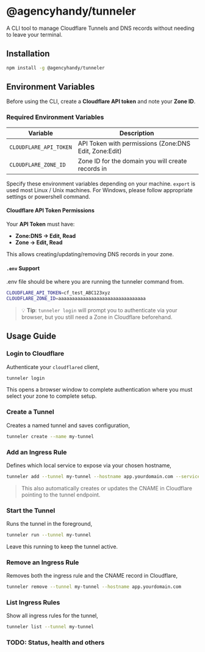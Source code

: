 # @agencyhandy/tunneler

A CLI tool to manage Cloudflare Tunnels and DNS records without needing to leave your terminal.

## Installation

```bash
npm install -g @agencyhandy/tunneler
```

## Environment Variables

Before using the CLI, create a **Cloudflare API token** and note your **Zone ID**.

### Required Environment Variables

| Variable               | Description                                             |
| ---------------------- | ------------------------------------------------------- |
| `CLOUDFLARE_API_TOKEN` | API Token with permissions (Zone\:DNS Edit, Zone\:Edit) |
| `CLOUDFLARE_ZONE_ID`   | Zone ID for the domain you will create records in       |

Specify these environment variables depending on your machine. `export` is used most Linux / Unix machines. For Windows, please follow appropriate settings or powershell command.

#### Cloudflare API Token Permissions

Your **API Token** must have:

- **Zone:DNS → Edit, Read**
- **Zone → Edit, Read**

This allows creating/updating/removing DNS records in your zone.

#### `.env` Support

.env file should be where you are running the tunneler command from.

```bash
CLOUDFLARE_API_TOKEN=cf_test_ABC123xyz
CLOUDFLARE_ZONE_ID=aaaaaaaaaaaaaaaaaaaaaaaaaaaaaaaa
```

> 💡 **Tip**: `tunneler login` will prompt you to authenticate via your browser, but you still need a Zone in Cloudflare beforehand.

## Usage Guide

### Login to Cloudflare

Authenticate your `cloudflared` client,

```bash
tunneler login
```

This opens a browser window to complete authentication where you must select your zone to complete setup.

### Create a Tunnel

Creates a named tunnel and saves configuration,

```bash
tunneler create --name my-tunnel
```

### Add an Ingress Rule

Defines which local service to expose via your chosen hostname,

```bash
tunneler add --tunnel my-tunnel --hostname app.yourdomain.com --service localhost:3000
```

> This also automatically creates or updates the CNAME in Cloudflare pointing to the tunnel endpoint.

### Start the Tunnel

Runs the tunnel in the foreground,

```bash
tunneler run --tunnel my-tunnel
```

Leave this running to keep the tunnel active.

### Remove an Ingress Rule

Removes both the ingress rule and the CNAME record in Cloudflare,

```bash
tunneler remove --tunnel my-tunnel --hostname app.yourdomain.com
```

### List Ingress Rules

Show all ingress rules for the tunnel,

```bash
tunneler list --tunnel my-tunnel
```

### TODO: Status, health and others
